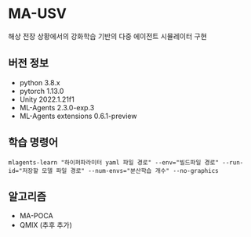 # MA-USV
해상 전장 상황에서의 강화학습 기반의 다중 에이전트 시뮬레이터 구현

## 버전 정보
* python 3.8.x
* pytorch 1.13.0
* Unity 2022.1.21f1
* ML-Agents 2.3.0-exp.3
* ML-Agents extensions 0.6.1-preview

## 학습 명령어
<pre><code>mlagents-learn "하이퍼파라미터 yaml 파일 경로" --env="빌드파일 경로" --run-id="저장할 모델 파일 경로" --num-envs="분산학습 개수" --no-graphics</code></pre>

## 알고리즘
* MA-POCA
* QMIX (추후 추가)
